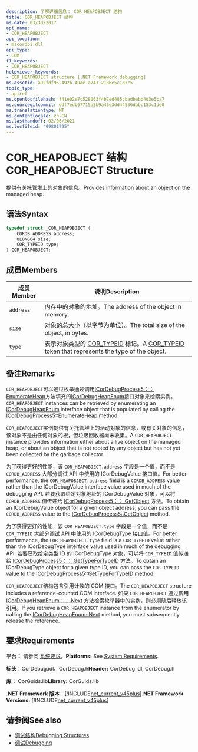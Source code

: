 ```yaml
---
description: 了解详细信息： COR_HEAPOBJECT 结构
title: COR_HEAPOBJECT 结构
ms.date: 03/30/2017
api_name:
- COR_HEAPOBJECT
api_location:
- mscordbi.dll
api_type:
- COM
f1_keywords:
- COR_HEAPOBJECT
helpviewer_keywords:
- COR_HEAPOBJECT structure [.NET Framework debugging]
ms.assetid: a92fdf95-492b-49ae-a741-2186e5c1d7c5
topic_type:
- apiref
ms.openlocfilehash: f41e02e7c528063f4b7ed485cbadbabb4d3e5ca7
ms.sourcegitcommit: ddf7edb67715a5b9a45e3dd44536dabc153c1de0
ms.translationtype: MT
ms.contentlocale: zh-CN
ms.lasthandoff: 02/06/2021
ms.locfileid: "99801795"
---
```

# <a name="cor_heapobject-structure"></a><span data-ttu-id="b5c48-103">COR_HEAPOBJECT 结构</span><span class="sxs-lookup"><span data-stu-id="b5c48-103">COR_HEAPOBJECT Structure</span></span>

<span data-ttu-id="b5c48-104">提供有关托管堆上的对象的信息。</span><span class="sxs-lookup"><span data-stu-id="b5c48-104">Provides information about an object on the managed heap.</span></span>  
  
## <a name="syntax"></a><span data-ttu-id="b5c48-105">语法</span><span class="sxs-lookup"><span data-stu-id="b5c48-105">Syntax</span></span>  
  
```cpp  
typedef struct _COR_HEAPOBJECT {  
    CORDB_ADDRESS address;
    ULONG64 size;
    COR_TYPEID type;
} COR_HEAPOBJECT;  
```  
  
## <a name="members"></a><span data-ttu-id="b5c48-106">成员</span><span class="sxs-lookup"><span data-stu-id="b5c48-106">Members</span></span>  
  
|<span data-ttu-id="b5c48-107">成员</span><span class="sxs-lookup"><span data-stu-id="b5c48-107">Member</span></span>|<span data-ttu-id="b5c48-108">说明</span><span class="sxs-lookup"><span data-stu-id="b5c48-108">Description</span></span>|  
|------------|-----------------|  
|`address`|<span data-ttu-id="b5c48-109">内存中的对象的地址。</span><span class="sxs-lookup"><span data-stu-id="b5c48-109">The address of the object in memory.</span></span>|  
|`size`|<span data-ttu-id="b5c48-110">对象的总大小（以字节为单位）。</span><span class="sxs-lookup"><span data-stu-id="b5c48-110">The total size of the object, in bytes.</span></span>|  
|`type`|<span data-ttu-id="b5c48-111">表示对象类型的 [COR_TYPEID](cor-typeid-structure.md) 标记。</span><span class="sxs-lookup"><span data-stu-id="b5c48-111">A [COR_TYPEID](cor-typeid-structure.md) token that represents the type of the object.</span></span>|  
  
## <a name="remarks"></a><span data-ttu-id="b5c48-112">备注</span><span class="sxs-lookup"><span data-stu-id="b5c48-112">Remarks</span></span>  

 <span data-ttu-id="b5c48-113">`COR_HEAPOBJECT`可以通过枚举通过调用[ICorDebugProcess5：： EnumerateHeap](icordebugprocess5-enumerateheap-method.md)方法填充的[ICorDebugHeapEnum](icordebugheapenum-interface.md)接口对象来检索实例。</span><span class="sxs-lookup"><span data-stu-id="b5c48-113">`COR_HEAPOBJECT` instances can be retrieved by enumerating an [ICorDebugHeapEnum](icordebugheapenum-interface.md) interface object that is populated by calling the [ICorDebugProcess5::EnumerateHeap](icordebugprocess5-enumerateheap-method.md) method.</span></span>  
  
 <span data-ttu-id="b5c48-114">`COR_HEAPOBJECT`实例提供有关托管堆上的活动对象的信息，或有关对象的信息，该对象不是由任何对象的根，但垃圾回收器尚未收集。</span><span class="sxs-lookup"><span data-stu-id="b5c48-114">A `COR_HEAPOBJECT` instance provides information either about a live object on the managed heap, or about an object that is not rooted by any object but has not yet been collected by the garbage collector.</span></span>  
  
 <span data-ttu-id="b5c48-115">为了获得更好的性能，该 `COR_HEAPOBJECT.address` 字段是一个值，而不是 `CORDB_ADDRESS` 大部分调试 API 中使用的 ICorDebugValue 接口值。</span><span class="sxs-lookup"><span data-stu-id="b5c48-115">For better performance, the `COR_HEAPOBJECT.address` field is a `CORDB_ADDRESS` value rather than the ICorDebugValue interface value used in much of the debugging API.</span></span> <span data-ttu-id="b5c48-116">若要获取给定对象地址的 ICorDebugValue 对象，可以将 `CORDB_ADDRESS` 值传递给 [ICorDebugProcess5：： GetObject](icordebugprocess5-getobject-method.md) 方法。</span><span class="sxs-lookup"><span data-stu-id="b5c48-116">To obtain an ICorDebugValue object for a given object address, you can pass the `CORDB_ADDRESS` value to the [ICorDebugProcess5::GetObject](icordebugprocess5-getobject-method.md) method.</span></span>  
  
 <span data-ttu-id="b5c48-117">为了获得更好的性能，该 `COR_HEAPOBJECT.type` 字段是一个值，而不是 `COR_TYPEID` 大部分调试 API 中使用的 ICorDebugType 接口值。</span><span class="sxs-lookup"><span data-stu-id="b5c48-117">For better performance, the `COR_HEAPOBJECT.type` field is a `COR_TYPEID` value rather than the ICorDebugType interface value used in much of the debugging API.</span></span> <span data-ttu-id="b5c48-118">若要获取给定类型 ID 的 ICorDebugType 对象，可以将 `COR_TYPEID` 值传递给 [ICorDebugProcess5：： GetTypeForTypeID](icordebugprocess5-gettypefortypeid-method.md) 方法。</span><span class="sxs-lookup"><span data-stu-id="b5c48-118">To obtain an ICorDebugType object for a given type ID, you can pass the `COR_TYPEID` value to the [ICorDebugProcess5::GetTypeForTypeID](icordebugprocess5-gettypefortypeid-method.md) method.</span></span>  
  
 <span data-ttu-id="b5c48-119">`COR_HEAPOBJECT`结构包含引用计数的 COM 接口。</span><span class="sxs-lookup"><span data-stu-id="b5c48-119">The `COR_HEAPOBJECT` structure includes a reference-counted COM interface.</span></span> <span data-ttu-id="b5c48-120">如果 `COR_HEAPOBJECT` 通过调用 [ICorDebugHeapEnum：： Next](icordebugheapenum-next-method.md) 方法检索枚举器中的实例，则必须随后释放该引用。</span><span class="sxs-lookup"><span data-stu-id="b5c48-120">If you retrieve a `COR_HEAPOBJECT` instance from the enumerator by calling the [ICorDebugHeapEnum::Next](icordebugheapenum-next-method.md) method, you must subsequently release the reference.</span></span>  
  
## <a name="requirements"></a><span data-ttu-id="b5c48-121">要求</span><span class="sxs-lookup"><span data-stu-id="b5c48-121">Requirements</span></span>  

 <span data-ttu-id="b5c48-122">**平台：** 请参阅 [系统要求](../../get-started/system-requirements.md)。</span><span class="sxs-lookup"><span data-stu-id="b5c48-122">**Platforms:** See [System Requirements](../../get-started/system-requirements.md).</span></span>  
  
 <span data-ttu-id="b5c48-123">**标头**：CorDebug.idl、CorDebug.h</span><span class="sxs-lookup"><span data-stu-id="b5c48-123">**Header:** CorDebug.idl, CorDebug.h</span></span>  
  
 <span data-ttu-id="b5c48-124">**库：** CorGuids.lib</span><span class="sxs-lookup"><span data-stu-id="b5c48-124">**Library:** CorGuids.lib</span></span>  
  
 <span data-ttu-id="b5c48-125">**.NET Framework 版本：**[!INCLUDE[net_current_v45plus](../../../../includes/net-current-v45plus-md.md)]</span><span class="sxs-lookup"><span data-stu-id="b5c48-125">**.NET Framework Versions:** [!INCLUDE[net_current_v45plus](../../../../includes/net-current-v45plus-md.md)]</span></span>  
  
## <a name="see-also"></a><span data-ttu-id="b5c48-126">请参阅</span><span class="sxs-lookup"><span data-stu-id="b5c48-126">See also</span></span>

- [<span data-ttu-id="b5c48-127">调试结构</span><span class="sxs-lookup"><span data-stu-id="b5c48-127">Debugging Structures</span></span>](debugging-structures.md)
- [<span data-ttu-id="b5c48-128">调试</span><span class="sxs-lookup"><span data-stu-id="b5c48-128">Debugging</span></span>](index.md)
